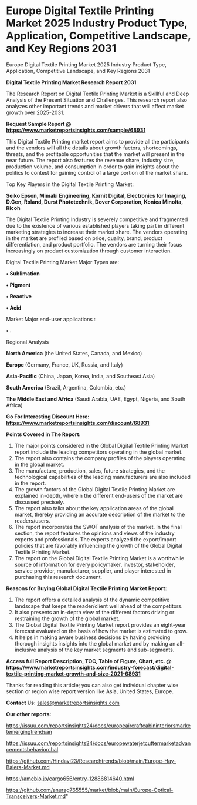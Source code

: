 # Europe Digital Textile Printing Market 2025 Industry Product Type, Application, Competitive Landscape, and Key Regions 2031
Europe Digital Textile Printing Market 2025 Industry Product Type, Application, Competitive Landscape, and Key Regions 2031

<strong>Digital Textile Printing Market Research Report 2031</strong>

The Research Report on Digital Textile Printing Market is a Skillful and Deep Analysis of the Present Situation and Challenges. This research report also analyzes other important trends and market drivers that will affect market growth over 2025-2031.

<strong>Request Sample Report @ <a href=https://www.marketreportsinsights.com/sample/68931>https://www.marketreportsinsights.com/sample/68931</a></strong>

This Digital Textile Printing market report aims to provide all the participants and the vendors will all the details about growth factors, shortcomings, threats, and the profitable opportunities that the market will present in the near future. The report also features the revenue share, industry size, production volume, and consumption in order to gain insights about the politics to contest for gaining control of a large portion of the market share.

Top Key Players in the Digital Textile Printing Market:

<strong>Seiko Epson, Mimaki Engineering, Kornit Digital, Electronics for Imaging, D.Gen, Roland, Durst Phototechnik, Dover Corporation, Konica Minolta, Ricoh</strong>

The Digital Textile Printing Industry is severely competitive and fragmented due to the existence of various established players taking part in different marketing strategies to increase their market share. The vendors operating in the market are profiled based on price, quality, brand, product differentiation, and product portfolio. The vendors are turning their focus increasingly on product customization through customer interaction.

Digital Textile Printing Market Major Types are:

<strong>• Sublimation

• Pigment

• Reactive

• Acid</strong>

Market Major end-user applications :

<strong>• .</strong>

Regional Analysis

</u><strong><b>North America</b></strong> (the United States, Canada, and Mexico)

<strong><b>Europe </b></strong>(Germany, France, UK, Russia, and Italy)

<strong><b>Asia-Pacific</b></strong> (China, Japan, Korea, India, and Southeast Asia)

<strong><b>South America</b></strong> (Brazil, Argentina, Colombia, etc.)

<strong><b>The Middle East and Africa</b></strong> (Saudi Arabia, UAE, Egypt, Nigeria, and South Africa)

<strong>Go For Interesting Discount Here: <a href=https://www.marketreportsinsights.com/discount/68931>https://www.marketreportsinsights.com/discount/68931</a></strong>

<strong>Points Covered in The Report:</strong>
<ol>
  <li>The major points considered in the Global Digital Textile Printing Market report include the leading competitors operating in the global market.</li>
  <li>The report also contains the company profiles of the players operating in the global market.</li>
  <li>The manufacture, production, sales, future strategies, and the technological capabilities of the leading manufacturers are also included in the report.</li>
  <li>The growth factors of the Global Digital Textile Printing Market are explained in-depth, wherein the different end-users of the market are discussed precisely.</li>
  <li>The report also talks about the key application areas of the global market, thereby providing an accurate description of the market to the readers/users.</li>
  <li>The report incorporates the SWOT analysis of the market. In the final section, the report features the opinions and views of the industry experts and professionals. The experts analyzed the export/import policies that are favorably influencing the growth of the Global Digital Textile Printing Market.</li>
  <li>The report on the Global Digital Textile Printing Market is a worthwhile source of information for every policymaker, investor, stakeholder, service provider, manufacturer, supplier, and player interested in purchasing this research document.</li>
</ol>
<strong>Reasons for Buying Global Digital Textile Printing Market Report:</strong>

<ol>
  <li>The report offers a detailed analysis of the dynamic competitive landscape that keeps the reader/client well ahead of the competitors.</li>
  <li>It also presents an in-depth view of the different factors driving or restraining the growth of the global market.</li>
  <li>The Global Digital Textile Printing Market report provides an eight-year forecast evaluated on the basis of how the market is estimated to grow.</li>
  <li>It helps in making aware business decisions by having providing thorough insights insights into the global market and by making an all-inclusive analysis of the key market segments and sub-segments.</li>
</ol>
<strong>Access full Report Description, TOC, Table of Figure, Chart, etc. @ <a href=https://www.marketreportsinsights.com/industry-forecast/digital-textile-printing-market-growth-and-size-2021-68931>https://www.marketreportsinsights.com/industry-forecast/digital-textile-printing-market-growth-and-size-2021-68931</a></strong>


Thanks for reading this article; you can also get individual chapter wise section or region wise report version like Asia, United States, Europe.

<strong>Contact Us:</strong>
sales@marketreportsinsights.com

<strong>Our other reports:</strong>

<a href=https://issuu.com/reportsinsights24/docs/europeaircraftcabininteriorsmarketemergingtrendsan>https://issuu.com/reportsinsights24/docs/europeaircraftcabininteriorsmarketemergingtrendsan</a>

<a href=https://issuu.com/reportsinsights24/docs/europewaterjetcuttermarketadvancementsbehaviorchal>https://issuu.com/reportsinsights24/docs/europewaterjetcuttermarketadvancementsbehaviorchal</a>

<a href=https://github.com/Hindavi23/Researchtrends/blob/main/Europe-Hay-Balers-Market.md>https://github.com/Hindavi23/Researchtrends/blob/main/Europe-Hay-Balers-Market.md</a>

<a href=https://ameblo.jp/cargo656/entry-12886814640.html>https://ameblo.jp/cargo656/entry-12886814640.html</a>

<a href=https://github.com/anurag765555/market/blob/main/Europe-Optical-Transceivers-Market.md>https://github.com/anurag765555/market/blob/main/Europe-Optical-Transceivers-Market.md</a>"
